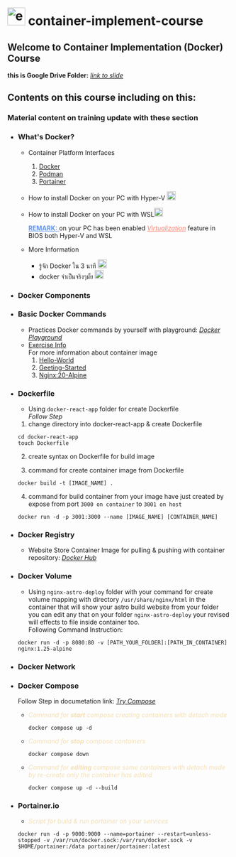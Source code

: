 <h1><img width="40" height="40" src="https://img.icons8.com/external-those-icons-flat-those-icons/24/external-Docker-Logo-social-media-those-icons-flat-those-icons.png" alt="external-Docker-Logo-social-media-those-icons-flat-those-icons"/> <b>container-implement-course</b></h1>

## Welcome to Container Implementation (Docker) Course

**this is Google Drive Folder:** *[link to slide](https://drive.google.com/drive/folders/1UBNo3W0Z-G9RMRjdCS4JUkYLlpjXJSAP?usp=sharing)*

## Contents on this course including on this:
### Material content on training update with these section
- ### **What's Docker?**
  - Container Platform Interfaces
    1. [Docker](https://www.docker.com/)
    2. [Podman](https://podman.io/)
    3. [Portainer](https://www.portainer.io/)
  - How to install Docker on your PC with Hyper-V [<img width="20" height="20" src="https://img.icons8.com/matisse/100/youtube.png" alt="youtube"/>](https://www.youtube.com/watch?v=EdnDKJc8qBw) 
  - How to install Docker on your PC with WSL[<img width="20" height="20" src="https://img.icons8.com/matisse/100/youtube.png" alt="youtube"/>](https://www.youtube.com/watch?v=1G4xuqoLepI&t=271s)
  
    <label style="color: cornflowerblue"><u>**REMARK:** </u></label> on your PC has been enabled *<u style="color: salmon">Virtualization</u>* feature in BIOS both Hyper-V and WSL
  - More Information
    - รู้จัก Docker ใน 3 นาที [<img width="20" height="20" src="https://img.icons8.com/matisse/100/youtube.png" alt="youtube"/>](https://www.youtube.com/watch?v=nDIWwvy07uQ&t=14s)
    - docker จำเป็นจริงๆมั้ย [<img width="20" height="20" src="https://img.icons8.com/matisse/100/youtube.png" alt="youtube"/>](https://www.youtube.com/watch?v=rtqYzg6oJPw&t=380s)
- ### **Docker Components**
  
- ### **Basic Docker Commands**
  - Practices Docker commands by yourself with playground: *[Docker Playground](https://labs.play-with-docker.com)*
  - <u>Exercise Info</u><br/>For more information about container image<br/>
    1. [Hello-World](https://hub.docker.com/_/hello-world)
    2. [Geeting-Started](https://hub.docker.com/r/docker/getting-started)
    3. [Nginx:20-Alpine](https://hub.docker.com/_/nginx/tags?page=1&name=alpine)
  
- ### **Dockerfile**
  - Using `docker-react-app` folder for create Dockerfile<br/>
  *Follow Step*<br/>
  1. change directory into docker-react-app & create Dockerfile
    ```
    cd docker-react-app
    touch Dockerfile
    ```
  2. create syntax on Dockerfile for build image

  3. command for create container image from Dockerfile
    ```
    docker build -t [IMAGE_NAME] .
    ```
  4. command for build container from your image have just created by expose from port `3000 on container` to `3001 on host`
    ```
    docker run -d -p 3001:3000 --name [IMAGE_NAME] [CONTAINER_NAME]
    ```
- ### **Docker Registry**
  - Website Store Container Image for pulling & pushing with container repository: *[Docker Hub](https://hub.docker.com/)*
  
- ### **Docker Volume**
  - Using `nginx-astro-deploy` folder with your command for create volume mapping with directory `/usr/share/nginx/html` in the container that will show your astro build website from your folder you can edit any that on your folder `nginx-astro-deploy` your revised will effects to file inside container too.<br/>
  Following Command Instruction:
  ```
  docker run -d -p 8080:80 -v [PATH_YOUR_FOLDER]:[PATH_IN_CONTAINER] nginx:1.25-alpine
  ```
  
- ### **Docker Network**
  
- ### **Docker Compose**
  Follow Step in documetation link: *[Try Compose](https://docs.docker.com/compose/gettingstarted/)*
  - *<p style="color: wheat">Command for **start** compose creating containers with detach mode</p>*
    ```
    docker compose up -d
    ```
  - *<p style="color: wheat">Command for **stop** compose containers</p>*
    ```
    docker compose down
    ```
  - *<p style="color: wheat">Command for **editing** compose some containers with detach mode by re-create only the container has edited</p>*
    ```
    docker compose up -d --build
    ```
- ### **Portainer.io**

  - *<p style="color: wheat">Script for build & run portainer on your services</p>*
  ```
  docker run -d -p 9000:9000 --name=portainer --restart=unless-stopped -v /var/run/docker.sock:/var/run/docker.sock -v $HOME/portainer:/data portainer/portainer:latest
  ```
